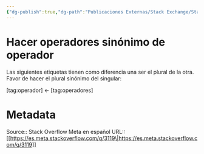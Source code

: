 ```yaml
---
{"dg-publish":true,"dg-path":"Publicaciones Externas/Stack Exchange/Stack Overflow en español/Stack Overflow en español Meta/es.meta.stackoverflow.com-3119.md","permalink":"/publicaciones-externas/stack-exchange/stack-overflow-en-espanol/stack-overflow-en-espanol-meta/es-meta-stackoverflow-com-3119/","title":"Hacer operadores sinónimo de operador","hide":true,"noteIcon":"\"0\"","created":"2024-04-03T12:49:10.681-06:00","updated":"2024-04-05T16:44:02.335-06:00"}
---
```


# Hacer operadores sinónimo de operador

Las siguientes etiquetas tienen como diferencia una ser el plural de la otra. Favor de hacer el plural sinónimo del singular:

[tag:operador] ← [tag:operadores]

# Metadata
Source:: Stack Overflow Meta en español
URL:: [[https://es.meta.stackoverflow.com/q/3119\|https://es.meta.stackoverflow.com/q/3119]]

